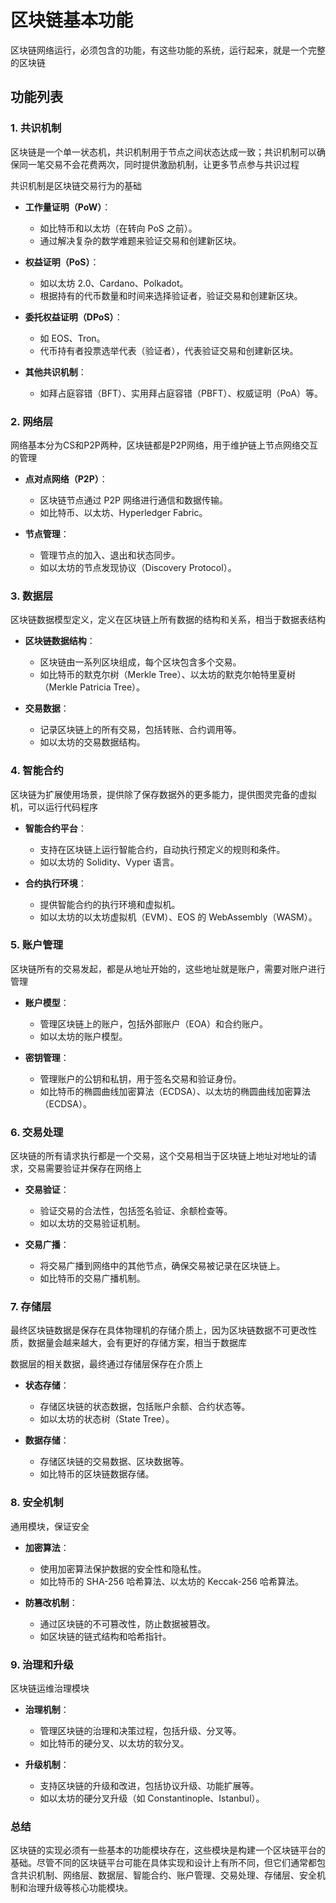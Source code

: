 # 区块链基本功能


区块链网络运行，必须包含的功能，有这些功能的系统，运行起来，就是一个完整的区块链


## 功能列表

### 1. **共识机制**

区块链是一个单一状态机，共识机制用于节点之间状态达成一致；共识机制可以确保同一笔交易不会花费两次，同时提供激励机制，让更多节点参与共识过程

共识机制是区块链交易行为的基础

- **工作量证明（PoW）**：
    - 如比特币和以太坊（在转向 PoS 之前）。
    - 通过解决复杂的数学难题来验证交易和创建新区块。

- **权益证明（PoS）**：
    - 如以太坊 2.0、Cardano、Polkadot。
    - 根据持有的代币数量和时间来选择验证者，验证交易和创建新区块。

- **委托权益证明（DPoS）**：
    - 如 EOS、Tron。
    - 代币持有者投票选举代表（验证者），代表验证交易和创建新区块。

- **其他共识机制**：
    - 如拜占庭容错（BFT）、实用拜占庭容错（PBFT）、权威证明（PoA）等。

### 2. **网络层**

网络基本分为CS和P2P两种，区块链都是P2P网络，用于维护链上节点网络交互的管理

- **点对点网络（P2P）**：
    - 区块链节点通过 P2P 网络进行通信和数据传输。
    - 如比特币、以太坊、Hyperledger Fabric。

- **节点管理**：
    - 管理节点的加入、退出和状态同步。
    - 如以太坊的节点发现协议（Discovery Protocol）。

### 3. **数据层**

区块链数据模型定义，定义在区块链上所有数据的结构和关系，相当于数据表结构

- **区块链数据结构**：
    - 区块链由一系列区块组成，每个区块包含多个交易。
    - 如比特币的默克尔树（Merkle Tree）、以太坊的默克尔帕特里夏树（Merkle Patricia Tree）。

- **交易数据**：
    - 记录区块链上的所有交易，包括转账、合约调用等。
    - 如以太坊的交易数据结构。

### 4. **智能合约**

区块链为扩展使用场景，提供除了保存数据外的更多能力，提供图灵完备的虚拟机，可以运行代码程序

- **智能合约平台**：
    - 支持在区块链上运行智能合约，自动执行预定义的规则和条件。
    - 如以太坊的 Solidity、Vyper 语言。

- **合约执行环境**：
    - 提供智能合约的执行环境和虚拟机。
    - 如以太坊的以太坊虚拟机（EVM）、EOS 的 WebAssembly（WASM）。

### 5. **账户管理**

区块链所有的交易发起，都是从地址开始的，这些地址就是账户，需要对账户进行管理

- **账户模型**：
    - 管理区块链上的账户，包括外部账户（EOA）和合约账户。
    - 如以太坊的账户模型。

- **密钥管理**：
    - 管理账户的公钥和私钥，用于签名交易和验证身份。
    - 如比特币的椭圆曲线加密算法（ECDSA）、以太坊的椭圆曲线加密算法（ECDSA）。

### 6. **交易处理**

区块链的所有请求执行都是一个交易，这个交易相当于区块链上地址对地址的请求，交易需要验证并保存在网络上

- **交易验证**：
    - 验证交易的合法性，包括签名验证、余额检查等。
    - 如以太坊的交易验证机制。

- **交易广播**：
    - 将交易广播到网络中的其他节点，确保交易被记录在区块链上。
    - 如比特币的交易广播机制。

### 7. **存储层**

最终区块链数据是保存在具体物理机的存储介质上，因为区块链数据不可更改性质，数据量会越来越大，会有更好的存储方案，相当于数据库

数据层的相关数据，最终通过存储层保存在介质上

- **状态存储**：
    - 存储区块链的状态数据，包括账户余额、合约状态等。
    - 如以太坊的状态树（State Tree）。

- **数据存储**：
    - 存储区块链的交易数据、区块数据等。
    - 如比特币的区块链数据存储。

### 8. **安全机制**

通用模块，保证安全

- **加密算法**：
    - 使用加密算法保护数据的安全性和隐私性。
    - 如比特币的 SHA-256 哈希算法、以太坊的 Keccak-256 哈希算法。

- **防篡改机制**：
    - 通过区块链的不可篡改性，防止数据被篡改。
    - 如区块链的链式结构和哈希指针。

### 9. **治理和升级**

区块链运维治理模块

- **治理机制**：
    - 管理区块链的治理和决策过程，包括升级、分叉等。
    - 如比特币的硬分叉、以太坊的软分叉。

- **升级机制**：
    - 支持区块链的升级和改进，包括协议升级、功能扩展等。
    - 如以太坊的硬分叉升级（如 Constantinople、Istanbul）。

### 总结

区块链的实现必须有一些基本的功能模块存在，这些模块是构建一个区块链平台的基础。尽管不同的区块链平台可能在具体实现和设计上有所不同，但它们通常都包含共识机制、网络层、数据层、智能合约、账户管理、交易处理、存储层、安全机制和治理升级等核心功能模块。